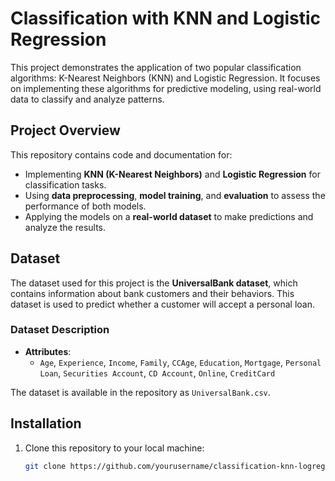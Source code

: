 # Classification with KNN and Logistic Regression

This project demonstrates the application of two popular classification algorithms: K-Nearest Neighbors (KNN) and Logistic Regression. It focuses on implementing these algorithms for predictive modeling, using real-world data to classify and analyze patterns.

## Project Overview

This repository contains code and documentation for:
- Implementing **KNN (K-Nearest Neighbors)** and **Logistic Regression** for classification tasks.
- Using **data preprocessing**, **model training**, and **evaluation** to assess the performance of both models.
- Applying the models on a **real-world dataset** to make predictions and analyze the results.

## Dataset

The dataset used for this project is the **UniversalBank dataset**, which contains information about bank customers and their behaviors. This dataset is used to predict whether a customer will accept a personal loan.

### Dataset Description
- **Attributes**:
  - `Age`, `Experience`, `Income`, `Family`, `CCAge`, `Education`, `Mortgage`, `Personal Loan`, `Securities Account`, `CD Account`, `Online`, `CreditCard`
  
The dataset is available in the repository as `UniversalBank.csv`.

## Installation

1. Clone this repository to your local machine:
   ```bash
   git clone https://github.com/yourusername/classification-knn-logreg.git
